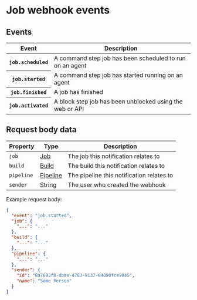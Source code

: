 # Job webhook events

## Events

<table>
  <thead>
    <tr><th>Event</th><th>Description</th></tr>
  </thead>
  <tbody>
    <tr>
      <th><code>job.scheduled</code></th>
      <td>A command step job has been scheduled to run on an agent</td>
    </tr>
    <tr>
      <th><code>job.started</code></th>
      <td>A command step job has started running on an agent</td>
    </tr>
    <tr>
      <th><code>job.finished</code></th>
      <td>A job has finished</td>
    </tr>
    <tr>
      <th><code>job.activated</code></th>
      <td>A block step job has been unblocked using the web or API</td>
    </tr>
  </tbody>
</table>

## Request body data

<table>
  <thead>
    <tr><th>Property</th><th>Type</th><th>Description</th></tr>
  </thead>
  <tbody>
    <tr>
      <td><code>job</code></td>
      <td><a href="/docs/api/jobs">Job</a></td>
      <td>The job this notification relates to</td>
    </tr>
    <tr>
      <td><code>build</code></td>
      <td><a href="/docs/api/builds">Build</a></td>
      <td>The build this notification relates to</td>
    </tr>
    <tr>
      <td><code>pipeline</code></td>
      <td><a href="/docs/api/pipelines">Pipeline</a></td>
      <td>The pipeline this notification relates to</td>
    </tr>
    <tr>
      <td><code>sender</code></td>
      <td>String</td>
      <td>The user who created the webhook</td>
    </tr>
  </tbody>
</table>

Example request body:

```json
{
  "event": "job.started",
  "job": {
    "...": "..."
  },
  "build": {
    "...": "..."
  },
  "pipeline": {
    "...": "..."
  },
  "sender": {
    "id": "8a7693f8-dbae-4783-9137-84090fce9045",
    "name": "Some Person"
  }
}
```
